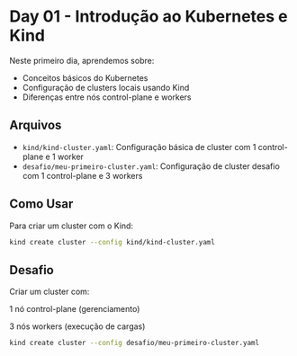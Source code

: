 # Day 01 - Introdução ao Kubernetes e Kind

Neste primeiro dia, aprendemos sobre:
- Conceitos básicos do Kubernetes
- Configuração de clusters locais usando Kind
- Diferenças entre nós control-plane e workers

## Arquivos

- `kind/kind-cluster.yaml`: Configuração básica de cluster com 1 control-plane e 1 worker
- `desafio/meu-primeiro-cluster.yaml`: Configuração de cluster desafio com 1 control-plane e 3 workers

## Como Usar

Para criar um cluster com o Kind:

```bash
kind create cluster --config kind/kind-cluster.yaml

```

## Desafio
Criar um cluster com:

1 nó control-plane (gerenciamento)

3 nós workers (execução de cargas)
```bash
kind create cluster --config desafio/meu-primeiro-cluster.yaml